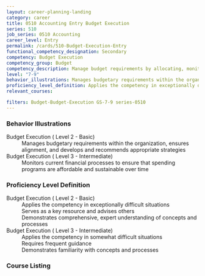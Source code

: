 ```yaml
---
layout: career-planning-landing
category: career
title: 0510 Accounting Entry Budget Execution
series: 510
job_series: 0510 Accounting
career_level: Entry
permalink: /cards/510-Budget-Execution-Entry
functional_competency_designation: Secondary
competency: Budget Execution
competency_group: Budget
competency_description: Manage budget requirements by allocating, monitoring and analyzing budgets in compliance with statutory/regulatory guidance.
level: "7-9"
behavior_illustrations: Manages budgetary requirements within the organization, ensures alignment, and develops and recommends appropriate strategies ? Monitors current financial processes to ensure that spending programs are affordable and sustainable over time
proficiency_level_definition: Applies the competency in exceptionally difficult situations ? Serves as a key resource and advises others ? Demonstrates comprehensive, expert understanding of concepts and processes ? Applies the competency in somewhat difficult situations ? Requires frequent guidance ? Demonstrates familiarity with concepts and processes
relevant_courses: 

filters: Budget-Budget-Execution GS-7-9 series-0510
---
```


<div class="card-content-column behavior">
  <h3>Behavior Illustrations</h3>
  <dl><dt>Budget Execution ( Level 2 - Basic)</dt><dd>Manages budgetary requirements within the organization, ensures alignment, and develops and recommends appropriate strategies</dd><dt>Budget Execution ( Level 3 - Intermediate)</dt><dd>Monitors current financial processes to ensure that spending programs are affordable and sustainable over time</dd></dl>
</div>
<div class="card-content-column prof-level">
  <h3>Proficiency Level Definition</h3>
  <dl><dt>Budget Execution ( Level 2 - Basic)</dt><dd>Applies the competency in exceptionally difficult situations </dd><dd> Serves as a key resource and advises others </dd><dd> Demonstrates comprehensive, expert understanding of concepts and processes</dd><dt>Budget Execution ( Level 3 - Intermediate)</dt><dd>Applies the competency in somewhat difficult situations </dd><dd> Requires frequent guidance </dd><dd> Demonstrates familiarity with concepts and processes</dd></dl>
</div>
<div class="card-content-column">
  <h3>Course Listing</h3>
  <ul>
  
  </ul>
</div>